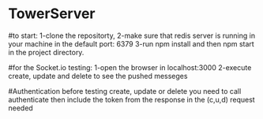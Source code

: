 # TowerServer
#to start: 
1-clone the repositorty,
2-make sure that redis server is running in your machine in the default port: 6379
3-run npm install and then npm start in the project directory.

#for the Socket.io testing:
1-open the browser in localhost:3000
2-execute create, update and delete to see the pushed messeges

#Authentication
before testing create, update or delete you need to call authenticate then include the token from the response in the (c,u,d) request needed

